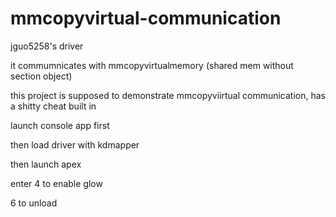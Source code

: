 # mmcopyvirtual-communication
jguo5258's driver 



it commumnicates with mmcopyvirtualmemory (shared mem without section object)


this project is supposed to demonstrate mmcopyviirtual communication, has a shitty cheat built in



launch console app first




then load driver with kdmapper


then launch apex


enter 4 to enable glow

6 to unload


